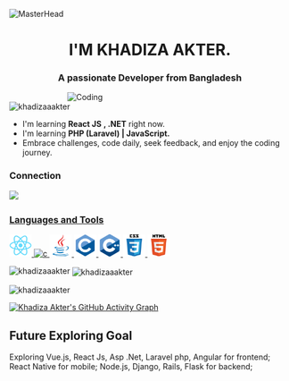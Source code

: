 ![MasterHead](https://b2662075.smushcdn.com/2662075/wp-content/uploads/@2x-Blog-Multimodal-Learning-Animation.gif?lossy=0&strip=1&webp=1)
<h1 align="center">I'M KHADIZA AKTER.</h1>
<h3 align="center">A passionate Developer from Bangladesh</h3>
<img align ="right" alt="Coding"  width="400" src="https://mir-s3-cdn-cf.behance.net/project_modules/disp/601014116770475.6068beff4640a.gif">

<p align="left"> <img src="https://komarev.com/ghpvc/?username=khadizaaakter&label=Profile%20views&color=0e75b6&style=flat" alt="khadizaaakter" /> </p>

- I'm learning **React JS** **,  .NET** right now.
- I'm learning **PHP (Laravel) | JavaScript.**
- Embrace challenges, code daily, seek feedback, and enjoy the coding journey.

<h3 align="left"> Connection</h3>
 <div align="left">
   <a href= "https://www.linkedin.com/in/khadiza-akter-83b389240/" > <img src="https://img.shields.io/badge/LinkedIn-0077B5?style=for-the-badge&logo=linkedin&logoColor=white">
  

<h3 align="left"> Languages and Tools</h3>
<p align="left">
<a href="https://www.cprogramming.com/" target="_blank" rel="noreferrer"> <img src="https://raw.githubusercontent.com/devicons/devicon/master/icons/react/react-original.svg" alt="c" width="40" height="40"/> </a>
  <a href="https://www.cprogramming.com/" target="_blank" rel="noreferrer"> <img src="https://cdnlogo.com/logos/c/27/c.svg" alt="c" width="40" height="40"/> </a>
 <a href="https://www.cprogramming.com/" target="_blank" rel="noreferrer"> <img src="https://raw.githubusercontent.com/devicons/devicon/master/icons/java/java-original.svg" alt="c" width="40" height="40"/> </a>
 <a href="https://www.cprogramming.com/" target="_blank" rel="noreferrer"> <img src="https://raw.githubusercontent.com/devicons/devicon/master/icons/c/c-original.svg" alt="c" width="40" height="40"/> </a> 
 <a href="https://www.w3schools.com/cpp/" target="_blank" rel="noreferrer"> <img src="https://raw.githubusercontent.com/devicons/devicon/master/icons/cplusplus/cplusplus-original.svg" alt="cplusplus" width="40" height="40"/> </a> 
 <a href="https://www.w3schools.com/css/" target="_blank" rel="noreferrer"> <img src="https://raw.githubusercontent.com/devicons/devicon/master/icons/css3/css3-original-wordmark.svg" alt="css3" width="40" height="40"/> </a> 
 <a href="https://www.w3.org/html/" target="_blank" rel="noreferrer"> <img src="https://raw.githubusercontent.com/devicons/devicon/master/icons/html5/html5-original-wordmark.svg" alt="html5" width="40" height="40"/> </a> </p>

<p><img align="left" src="https://github-readme-stats.vercel.app/api/top-langs?username=khadizaaakter&show_icons=true&locale=en&layout=compact" alt="khadizaaakter" /></p>

<p>&nbsp;<img align="center" src="https://github-readme-stats.vercel.app/api?username=khadizaaakter&show_icons=true&locale=en" alt="khadizaaakter" /></p>

<p><img align="center" src="https://github-readme-streak-stats.herokuapp.com/?user=khadizaaakter&" alt="khadizaaakter" /></p>




[![Khadiza Akter's GitHub Activity Graph](https://github-readme-activity-graph.vercel.app/graph?username=khadizaaakter&theme=react&bg_color=282c34&color=61dafb&line=61dafb&point=ffffff&area=true&hide_border=true)](https://github.com/khadizaaakter/github-readme-activity-graph)





  ## Future Exploring Goal
Exploring Vue.js, React Js, Asp .Net, Laravel php, Angular for frontend; React Native for mobile; Node.js, Django, Rails, Flask for backend;
